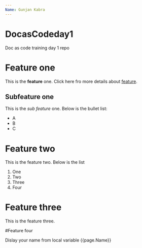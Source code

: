 ```yaml
---
Name: Gunjan Kabra
---
```


# DocasCodeday1
Doc as code training day 1 repo
# Feature one

This is the **feature** one. Click here fro more details about [feature](https://techwriterstribe.com/course/docs-as-code-jekyll/).

## Subfeature one

This is the _sub feature_ one. Below is the bullet list:
- A
- B
- C

# Feature two

This is the feature two. Below is the list
1. One
2. Two
3. Three
4. Four

# Feature three

This is the feature three.

#Feature four

Dislay your name from local variable {{page.Name}}
